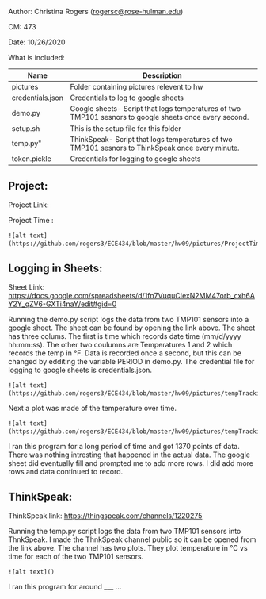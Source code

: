 Author: Christina Rogers (rogersc@rose-hulman.edu)

CM: 473

Date: 10/26/2020

What is included:

| Name      | Description |
| ----------- | ----------- |
| pictures | Folder containing pictures relevent to hw
| credentials.json | Credentials to log to google sheets
| demo.py | Google sheets- Script that logs temperatures of two TMP101 sesnors to google sheets once every second.
| setup.sh | This is the setup file for this folder
| temp.py" | ThinkSpeak- Script that logs temperatures of two TMP101 sesnors to ThinkSpeak once every minute.
| token.pickle | Credentials for logging to google sheets


## Project: ##

Project Link: 


Project Time :


    ![alt text](https://github.com/rogers3/ECE434/blob/master/hw09/pictures/ProjectTimeline.JPG)


## Logging in Sheets: ##


Sheet Link: https://docs.google.com/spreadsheets/d/1fn7VuquCIexN2MM47orb_cxh6AY2Y_qZV6-GXTi4naY/edit#gid=0


Running the demo.py script logs the data from two TMP101 sensors into a google sheet. The sheet
can be found by opening the link above. The sheet has three colums. The first is time which 
records date time (mm/d/yyyy hh:mm:ss). The other two coulumns are Temperatures 1 and 2 which 
records the temp in °F. Data is recorded once a second, but this can be changed by edditing the 
variable PERIOD in demo.py. The credential file for logging to google sheets is credentials.json. 


    ![alt text](https://github.com/rogers3/ECE434/blob/master/hw09/pictures/tempTrackingTable.JPG)


Next a plot was made of the temperature over time. 


    ![alt text](https://github.com/rogers3/ECE434/blob/master/hw09/pictures/tempTrackingGraph.JPG)


I ran this program for a long period of time and got 1370 points of data. There was nothing
intresting that happened in the actual data. The google sheet did eventually fill and prompted me
to add more rows. I did add more rows and data continued to record.


## ThinkSpeak: ##


ThinkSpeak link: https://thingspeak.com/channels/1220275


Running the temp.py script logs the data from two TMP101 sensors into ThnkSpeak. I made the
ThnkSpeak channel public so it can be opened from the link above. The channel has two
plots. They plot temperature in °C vs time for each of the two TMP101 sensors.


    ![alt text]()
    
    
I ran this program for around ___ ...
